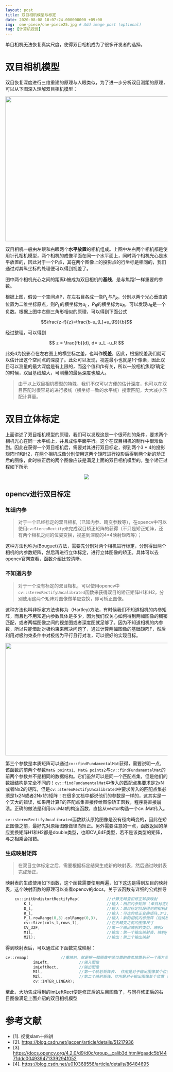 ```yaml
---
layout: post
title: 双目相机模型与标定
date: 2020-08-08 10:07:24.000000000 +09:00
img:  one-piece/one-piece25.jpg # Add image post (optional)
tag: [计算机视觉]
---
```


单目相机无法恢复真实尺度，使得双目相机成为了很多开发者的选择。

# 双目相机模型

双目恢复深度进行三维重建的原理与人眼类似，为了进一步分析双目测距的原理，可以从下图深入理解双目相机模型：

<div style="text-align: center">
<img src="{{site.baseurl}}/assets/img/stereo/stereo.PNG"    width="750" height="450"/>
</div>

双目相机一般由左眼和右眼两个**水平放置**的相机组成。上图中左右两个相机都是使用针孔相机模型，两个相机的成像平面在同一个水平面上，同时两个相机光心是水平放置的，因此对于一个P点，其在两个图像上的投影点的行坐标是相同的，我们通过对其纵坐标的处理便可以得到视差了。

图中两个相机光心之间的距离b被成为双目相机的**基线**，是与焦距f一样重要的参数。

根据上图，假设一个空间点P，在左右目各成一像$P_L$与$P_R$，分别以两个光心垂直的位置为二维坐标原点，则$P_L$的横坐标为$u_L$，$P_R$的横坐标为$u_R$，可以发现$u_R$是一个负数。根据上图中右侧三角形相似的原理，可以得到下面公式

$$\frac{z-f}{z}=\frac{b-u_{L}+u_{R}}{b}$$

经过整理，可以得到

$$ z = \frac{fb}{d}, d= u_L -u_R $$

此处d为投影点在左右图上的横坐标之差，也叫作**视差**，因此，根据视差我们就可以估计出这个空间点的深度了。此处可以发现，视差最小也就是1个像素，因此双目可以测量的最大深度是有上限的，而这个值和$fb$有关，所以一般相机焦距f确定的时候，双目基线越大，可测量的最远深度也越大。

> 由于以上双目相机模型的特殊，我们不仅可以方便的估计深度，也可以在双目匹配时很容易的进行极线（横坐标一致的水平线）搜索匹配，大大减小匹配计算量。


# 双目立体标定

上面讲述了双目相机模型的原理，我们可以发现这是一个很苛刻的条件，要求两个相机光心在同一水平线上，并且成像平面平行。这个在双目相机的制作中很难做到。因此在获得一个双目相机后，需要对其进行双目标定，得到两个$3*4$的投影矩阵H1和H2，在两个相机成像分别使用这两个矩阵进行投影后得到两个新的矫正后的图像，此时校正后的两个图像应该是满足上面的双目相机模型的。整个矫正过程如下所示 


<div style="text-align: center">
<img src="{{site.baseurl}}/assets/img/stereo/stereo_rectify.gif" />
</div>


## opencv进行双目标定

### 知道内参

> 对于一个已经标定的双目相机（已知内参、畸变参数等），在opencv中可以使用`cv:StereoRectify`来完成双目矫正矩阵的获得（不只是矫正矩阵，还有两个相机之间的位姿变换，视差到深度的4*4映射矩阵等）；

这种方法也称为(Bouguet)方法，需要先分别对两个相机进行标定，分别得出两个相机的内参数矩阵，然后再进行立体标定，进行立体图像的矫正。具体可以去opencv官网查看，函数介绍比较清晰。

### 不知道内参

> 对于一个没有标定的双目相机，可以使用opencv中`cv::stereoRectifyUncalibrated`函数来获得双目的矫正矩阵H1和H2，分别使用这两个矩阵对图像做单应变换，即可矫正图像。

这种方法也叫非标定方法也称为（Hartley)方法，有时候我们不知道相机的内参矩阵，而且也不用知道内参数具体是多少，因为我们仅关心如何得到两幅图像的稠密匹配，或者两幅图像之间的视差图或者深度图就足够了。因为不知道相机的内参数，所以只能借助对极约束来解决问题了，通过计算两幅图像的基础矩阵F，然后利用对极约束条件中对极线为平行且行对准，可以很好的实现目标。

<div style="text-align: center">
<img src="{{site.baseurl}}/assets/img/stereo/stereo_rectify1.PNG"  width="780" height="350"/>
</div>

第三个参数是本质矩阵可以通过`cv::findFundamentalMat`获得，需要说明一点，该函数的前两个参数`Mat& points1, Mat& points2`与`cv::findFundamentalMat`的前两个参数并不是相同的数据结构。它们虽然可以是同一个匹配点集，但是他们的数据结构是完全不同的！`cv::findFundamentalMat`中传入的匹配点集要求是2xN或者Nx2的矩阵，但是`cv::stereoRectifyUncalibrated`中要求传入的匹配点集必须是1x2N或者2Nx1的矩阵！在很多文档中都说他们的参数是一样的，这其实是一个天大的错误，如果用计算F的匹配点集直接传给图像矫正函数，程序将直接崩溃。正确的做法是利用cv::Mat的构造函数，直接从vector<Point2f>构造一个cv::Mat传入。

`cv::stereoRectifyUncalibrated`函数默认原始图像是没有径向畸变的，因此在矫正图像之前，最好先对原始图像做径向矫正。另外需要注意的一点，函数返回的单应变换矩阵H1和H2都是double类型，也即CV_64F类型，若不是该类型的矩阵，与之相乘会报错。	

### 生成映射矩阵

> 在双目立体标定之后，需要根据标定结果生成新的映射表，然后通过映射表完成矫正。

映射表的生成使用如下函数，这个函数需要使用两遍，如下这边是得到左目的映射表，这个映射函数的原理可以查看opencv的docs，关于该函数有详细的公式推导
```cpp
    cv::initUndistortRectifyMap(            //计算无畸变和修正转换映射
        K_l,                                //输入：相机内参矩阵 (单目标定阶段得到的相机内参矩阵)
        D_l,                                //输入：单目标定阶段得到的相机的去畸变参数
        R_l,                                //输入：可选的修正变换矩阵,3*3, 从 cv::stereoRectify 得来.如果这个矩阵为空矩阵,那么就将会被设置成为单位矩阵
        P_l.rowRange(0,3).colRange(0,3),    //输入：新的相机内参矩阵（后续根据这个矩阵来进行投影变换，畸变已经没有了）
        cv::Size(cols_l,rows_l),            //在去畸变之前的图像尺寸
        CV_32F,                             //第一个输出映射的类型，映射x
        M1l,                                //输出：第一个输出映射表，映射y
        M2l);                               //输出：第二个输出映射
```

得到映射表后，可以通过如下函数完成映射：

```cpp
cv::remap(              //重映射，就是把一幅图像中某位置的像素放置到另一个图片指定位置的过程。
            imLeft,             //输入图像
            imLeftRect,         //输出图像
            M1l,                //第一个映射矩阵表， 作用是对于输出图像某个位置（x,y），M1l(x,y)处的值为一个x1坐标
            M2l,                //第二个映射矩阵，作用是对于输出图像某个位置（x,y），M2l(x,y)处的值一个y1坐标, remap函数将输入图像(x1,y1)处的值赋值给输出图像（x,y）位置处
            cv::INTER_LINEAR);
```

至此，大功告成得到的imLeftRect便是修正后的左目图像了，与同样修正后的右目图像满足上面介绍的双目相机模型

# 参考文献
- [1]. 视觉slam十四讲
- [2]. https://blog.csdn.net/jaccen/article/details/51217936
- [3]. https://docs.opencv.org/4.2.0/d9/d0c/group__calib3d.html#gaadc5b14471ddc004939471339294f052
- [4]. https://blog.csdn.net/u010368556/article/details/86484695